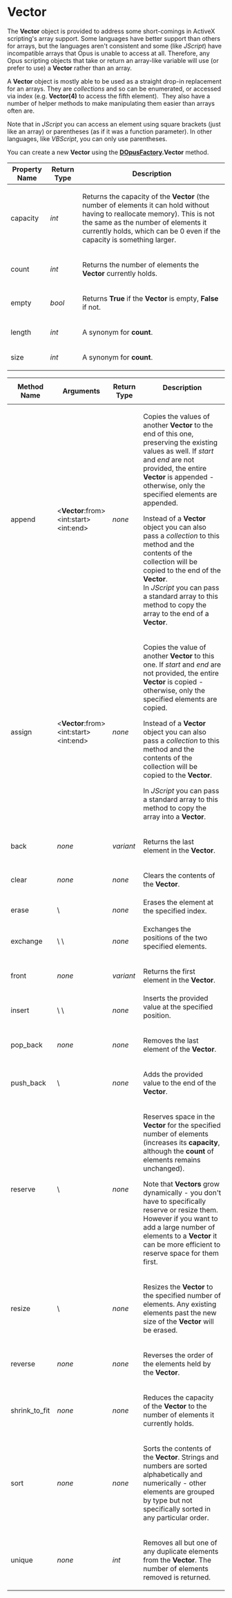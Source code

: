 # Vector

The **Vector** object is provided to address some short-comings in ActiveX scripting's array support. Some languages have better support than others for arrays, but the languages aren't consistent and some (like *JScript*) have incompatible arrays that Opus is unable to access at all. Therefore, any Opus scripting objects that take or return an array-like variable will use (or prefer to use) a **Vector** rather than an array.

A **Vector** object is mostly able to be used as a straight drop-in replacement for an arrays. They are *collections* and so can be enumerated, or accessed via index (e.g. **Vector(4)** to access the fifth element).  They also have a number of helper methods to make manipulating them easier than arrays often are.

Note that in *JScript* you can access an element using square brackets (just like an array) or parentheses (as if it was a function parameter). In other languages, like *VBScript*, you can only use parentheses.

You can create a new **Vector** using the **[DOpusFactory](dopusfactory.md).Vector** method.

<table>
<thead><tr><th>
Property Name</th><th>
Return Type</th><th>
Description
</th></tr></thead><tbody><tr><td>
capacity</td><td>

*int*</td><td>

Returns the capacity of the **Vector** (the number of elements it can hold without having to reallocate memory). This is not the same as the number of elements it currently holds, which can be 0 even if the capacity is something larger.
</td></tr><tr><td>
count</td><td>

*int*</td><td>

Returns the number of elements the **Vector** currently holds.
</td></tr><tr><td>
empty</td><td>

*bool*</td><td>

Returns **True** if the **Vector** is empty, **False** if not.
</td></tr><tr><td>
length</td><td>

*int*</td><td>

A synonym for **count**.
</td></tr><tr><td>
size</td><td>

*int*</td><td>

A synonym for **count**.
</td></tr></tbody>
</table>

<table>
<thead><tr><th>
Method Name</th><th>

**Arguments**</th><th>
Return Type</th><th>
Description
</th></tr></thead><tbody><tr><td>
append</td><td>

\<**Vector**:from\>  
\<int:start\>  
\<int:end\></td><td>

*none*</td><td>

Copies the values of another **Vector** to the end of this one, preserving the existing values as well. If *start* and *end* are not provided, the entire **Vector** is appended - otherwise, only the specified elements are appended.

Instead of a **Vector** object you can also pass a *collection* to this method and the contents of the collection will be copied to the end of the **Vector**.  
In *JScript* you can pass a standard array to this method to copy the array to the end of a **Vector**.
</td></tr><tr><td>
assign</td><td>

\<**Vector**:from\>  
\<int:start\>  
\<int:end\></td><td>

*none*</td><td>

Copies the value of another **Vector** to this one. If *start* and *end* are not provided, the entire **Vector** is copied - otherwise, only the specified elements are copied.

Instead of a **Vector** object you can also pass a *collection* to this method and the contents of the collection will be copied to the **Vector**.

In *JScript* you can pass a standard array to this method to copy the array into a **Vector**.
</td></tr><tr><td>
back</td><td>

*none*</td><td>

*variant*</td><td>

Returns the last element in the **Vector**.
</td></tr><tr><td>
clear</td><td>

*none*</td><td>

*none*</td><td>

Clears the contents of the **Vector**.
</td></tr><tr><td>
erase</td><td>
\<int:index\></td><td>

*none*</td><td>
Erases the element at the specified index.
</td></tr><tr><td>
exchange</td><td>
\<int:index1\>  
\<int:index2\></td><td>

*none*</td><td>
Exchanges the positions of the two specified elements.
</td></tr><tr><td>
front</td><td>

*none*</td><td>

*variant*</td><td>

Returns the first element in the **Vector**.
</td></tr><tr><td>
insert</td><td>
\<int:index\>  
\<variant:value\></td><td>

*none*</td><td>
Inserts the provided value at the specified position.
</td></tr><tr><td>
pop_back</td><td>

*none*</td><td>

*none*</td><td>

Removes the last element of the **Vector**.
</td></tr><tr><td>
push_back</td><td>
\<variant:value\></td><td>

*none*</td><td>

Adds the provided value to the end of the **Vector**.
</td></tr><tr><td>
reserve</td><td>
\<int:capacity\></td><td>

*none*</td><td>

Reserves space in the **Vector** for the specified number of elements (increases its **capacity**, although the **count** of elements remains unchanged).

Note that **Vectors** grow dynamically - you don't have to specifically reserve or resize them. However if you want to add a large number of elements to a **Vector** it can be more efficient to reserve space for them first.
</td></tr><tr><td>
resize</td><td>
\<int:size\></td><td>

*none*</td><td>

Resizes the **Vector** to the specified number of elements. Any existing elements past the new size of the **Vector** will be erased.
</td></tr><tr><td>
reverse</td><td>

*none*</td><td>

*none*</td><td>

Reverses the order of the elements held by the **Vector**.
</td></tr><tr><td>
shrink_to_fit</td><td>

*none*</td><td>

*none*</td><td>

Reduces the capacity of the **Vector** to the number of elements it currently holds.
</td></tr><tr><td>
sort</td><td>

*none*</td><td>

*none*</td><td>

Sorts the contents of the **Vector**. Strings and numbers are sorted alphabetically and numerically - other elements are grouped by type but not specifically sorted in any particular order.
</td></tr><tr><td>
unique</td><td>

*none*</td><td>

*int*</td><td>

Removes all but one of any duplicate elements from the **Vector**. The number of elements removed is returned.
</td></tr></tbody>
</table>

